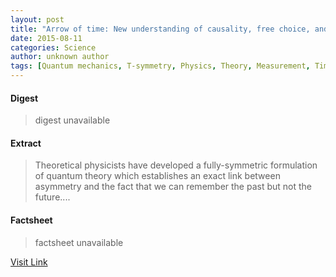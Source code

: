 ```yaml
---
layout: post
title: "Arrow of time: New understanding of causality, free choice, and why we remember the past but not the future"
date: 2015-08-11
categories: Science
author: unknown author
tags: [Quantum mechanics, T-symmetry, Physics, Theory, Measurement, Time, Causality, Arrow of time, Epistemology of science, Interpretation (philosophy), Theoretical philosophy, Scientific method, Scientific theories, Mechanics, Academic discipline interactions, Physical sciences, Theoretical physics, Epistemology, Cognition, Modern physics, Cognitive science, Metaphysics, Philosophy, Science]
---
```



#### Digest
>digest unavailable

#### Extract
>Theoretical physicists have developed a fully-symmetric formulation of quantum theory which establishes an exact link between asymmetry and the fact that we can remember the past but not the future....

#### Factsheet
>factsheet unavailable

[Visit Link](http://www.sciencedaily.com/releases/2015/07/150728091946.htm)


